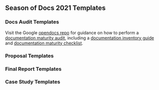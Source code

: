 ## Season of Docs 2021 Templates

### Docs Audit Templates

Visit the Google [opendocs repo](https://github.com/google/opendocs) for guidance on how to perform a [documentation maturity audit](https://github.com/google/opendocs/tree/main/audit), including a [documentation inventory guide](https://github.com/google/opendocs/blob/main/audit/inventory.md) and [documentation maturity checklist](https://github.com/google/opendocs/blob/main/audit/checklist.md).

### Proposal Templates

### Final Report Templates

### Case Study Templates
